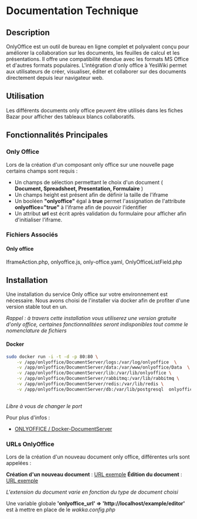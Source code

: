 # Documentation Technique 

## Description
OnlyOffice est un outil de bureau en ligne complet et polyvalent conçu pour améliorer la collaboration sur les documents, les feuilles de calcul et les présentations. Il offre une compatibilité étendue avec les formats MS Office et d'autres formats populaires. L'intégration d'only office à YesWiki permet aux utilisateurs de créer, visualiser, éditer et collaborer sur des documents directement depuis leur navigateur web.


## Utilisation
Les différents documents only office peuvent être utilisés dans les fiches Bazar pour afficher des tableaux blancs collaboratifs.


## Fonctionnalités Principales

### Only Office 

Lors de la création d'un composant only office sur une nouvelle page certains champs sont requis : 
  - Un champs de sélection permettant le choix d'un document ( **Document, Spreadsheet, Presentation, Formulaire** )
  - Un champs height est présent afin de définir la taille de l'iframe
  - Un booléen **"onlyoffice"** égal à **true** permet l'assignation de l'attribute **onlyoffice="true"** à l'iframe afin de pouvoir l'identifier
  - Un attribut **url** est écrit après validation du formulaire pour afficher afin d'initialiser l'iframe.

### Fichiers Associés

#### Only office

IframeAction.php, onlyoffice.js, only-office.yaml, OnlyOfficeListField.php

## Installation

Une installation du service Only office sur votre environnement est nécessaire.
Nous avons choisi de l'installer via docker afin de profiter d'une version stable tout en un.

_Rappel : à travers cette installation vous utiliserez une version gratuite d'only office, certaines fonctionnalitées seront indisponibles tout comme le nomenclature de fichiers_

#### Docker


```bash
sudo docker run -i -t -d -p 80:80 \
    -v /app/onlyoffice/DocumentServer/logs:/var/log/onlyoffice  \
    -v /app/onlyoffice/DocumentServer/data:/var/www/onlyoffice/Data  \
    -v /app/onlyoffice/DocumentServer/lib:/var/lib/onlyoffice \
    -v /app/onlyoffice/DocumentServer/rabbitmq:/var/lib/rabbitmq \
    -v /app/onlyoffice/DocumentServer/redis:/var/lib/redis \
    -v /app/onlyoffice/DocumentServer/db:/var/lib/postgresql  onlyoffice/documentserver
    
```

_Libre à vous de changer le port_

Pour plus d'infos :
- [ONLYOFFICE / Docker-DocumentServer](https://github.com/ONLYOFFICE/Docker-DocumentServer)

### URLs OnlyOffice

Lors de la création d'un nouveau document only office, différentes urls sont appelées :

**Création d'un nouveau document** : [URL exemple](http://localhost/example/editor?fileExt=pptx)
**Édition du document** : [URL exemple](http://localhost/example/editor?fileName=new.pptx)

_L'extension du document varie en fonction du type de document choisi_

Une variable globale **'onlyoffice_url' => 'http://localhost/example/editor'** est à mettre en place de le _wakka.config.php_
